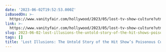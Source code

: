 ```yaml
---
date: '2023-06-02T19:52:53.000Z'
isBasedOn: >-
  https://www.vanityfair.com/hollywood/2023/05/lost-tv-show-culture?utm_source=pocket-newtab
link: >-
  https://www.vanityfair.com/hollywood/2023/05/lost-tv-show-culture?utm_source=pocket-newtab
slug: 2023-06-02-lost-illusions-the-untold-story-of-the-hit-shows-poisonous-culture
tags: []
title: 'Lost Illusions: The Untold Story of the Hit Show’s Poisonous Culture'
---
```


